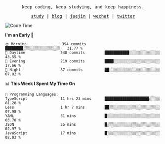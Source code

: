 <p align="center">
  <samp>
    <span>keep coding, keep studying, and keep happiness.</span>
  </samp>
</p>

<p align="center">
  <samp>
    <a href="https://github.com/ouduidui/fe-study">study</a> |
    <a href="https://deweyou.me">blog</a>  |
    <a href="https://juejin.cn/user/4309700183594366">juejin</a> |
    <a href="https://user-images.githubusercontent.com/54696834/165071004-6509e3f2-90c3-448c-9d92-3da42b0c2021.jpeg">wechat</a> |
    <a href="https://twitter.com/ouduidui">twitter</a>
  </samp>
</p>

<!--START_SECTION:waka-->
![Code Time](http://img.shields.io/badge/Code%20Time-4%2C007%20hrs%2044%20mins-blue)

**I'm an Early 🐤** 

```text
🌞 Morning                394 commits         ████████░░░░░░░░░░░░░░░░░   31.77 % 
🌆 Daytime                540 commits         ███████████░░░░░░░░░░░░░░   43.55 % 
🌃 Evening                219 commits         ████░░░░░░░░░░░░░░░░░░░░░   17.66 % 
🌙 Night                  87 commits          ██░░░░░░░░░░░░░░░░░░░░░░░   07.02 % 
```


📊 **This Week I Spent My Time On** 

```text
💬 Programming Languages: 
TypeScript               11 hrs 23 mins      ████████████████████░░░░░   81.28 % 
Less                     1 hr 7 mins         ██░░░░░░░░░░░░░░░░░░░░░░░   07.98 % 
YAML                     31 mins             █░░░░░░░░░░░░░░░░░░░░░░░░   03.78 % 
JSON                     25 mins             █░░░░░░░░░░░░░░░░░░░░░░░░   02.97 % 
JavaScript               17 mins             █░░░░░░░░░░░░░░░░░░░░░░░░   02.03 % 
```


<!--END_SECTION:waka-->
